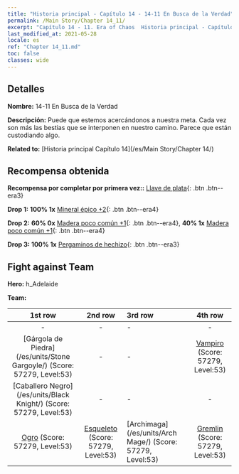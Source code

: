 ```yaml
---
title: "Historia principal - Capítulo 14 - 14-11 En Busca de la Verdad"
permalink: /Main Story/Chapter 14_11/
excerpt: "Capítulo 14 - 11. Era of Chaos  Historia principal - Capítulo 14_11. 14-11 En Busca de la Verdad"
last_modified_at: 2021-05-28
locale: es
ref: "Chapter 14_11.md"
toc: false
classes: wide
---
```


## Detalles

 **Nombre:** 14-11 En Busca de la Verdad

 **Descripción:** Puede que estemos acercándonos a nuestra meta. Cada vez son más las bestias que se interponen en nuestro camino. Parece que están custodiando algo.

 **Related to:** [Historia principal Capítulo 14](/es/Main Story/Chapter 14/)

## Recompensa obtenida

 **Recompensa por completar por primera vez::** [Llave de plata](/ItemsES/con_693/){: .btn .btn--era3}

 **Drop 1:** **100% 1x** [Mineral épico +2](/ItemsES/mat_47/){: .btn .btn--era4}

 **Drop 2:** **60% 0x** [Madera poco común +1](/ItemsES/mat_41/){: .btn .btn--era4}, **40% 1x** [Madera poco común +1](/ItemsES/mat_41/){: .btn .btn--era4}

 **Drop 3:** **100% 1x** [Pergaminos de hechizo](/ItemsES/con_694/){: .btn .btn--era3}


## Fight against Team
 **Hero:** h_Adelaide

 **Team:**


  | 1st row | 2nd row | 3rd row | 4th row |
  |:----:|:----:|:----|:----:|
  | - | - | - | - |
  | [Gárgola de Piedra](/es/units/Stone Gargoyle/) (Score: 57279, Level:53)  | - | - | [Vampiro](/es/units/Vampire/) (Score: 57279, Level:53)  |
  | [Caballero Negro](/es/units/Black Knight/) (Score: 57279, Level:53)  | - | - | - |
  | [Ogro](/es/units/Ogre/) (Score: 57279, Level:53)  | [Esqueleto](/es/units/Skeleton/) (Score: 57279, Level:53)  | [Archimaga](/es/units/Arch Mage/) (Score: 57279, Level:53)  | [Gremlin](/es/units/Gremlin/) (Score: 57279, Level:53)  |


